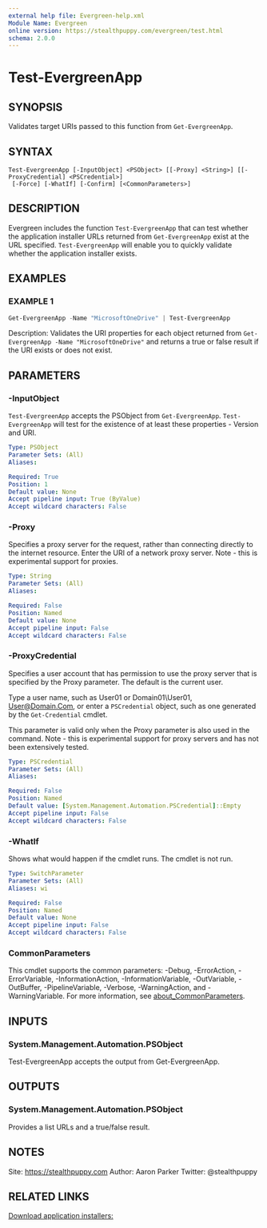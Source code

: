 ```yaml
---
external help file: Evergreen-help.xml
Module Name: Evergreen
online version: https://stealthpuppy.com/evergreen/test.html
schema: 2.0.0
---
```


# Test-EvergreenApp

## SYNOPSIS

Validates target URIs passed to this function from `Get-EvergreenApp`.

## SYNTAX

```
Test-EvergreenApp [-InputObject] <PSObject> [[-Proxy] <String>] [[-ProxyCredential] <PSCredential>]
 [-Force] [-WhatIf] [-Confirm] [<CommonParameters>]
```

## DESCRIPTION

Evergreen includes the function `Test-EvergreenApp` that can test whether the application installer URLs returned from `Get-EvergreenApp` exist at the URL specified. `Test-EvergreenApp` will enable you to quickly validate whether the application installer exists.

## EXAMPLES

### EXAMPLE 1

```powershell
Get-EvergreenApp -Name "MicrosoftOneDrive" | Test-EvergreenApp
```

Description:
Validates the URI properties for each object returned from `Get-EvergreenApp -Name "MicrosoftOneDrive"` and returns a true or false result if the URI exists or does not exist.

## PARAMETERS

### -InputObject

`Test-EvergreenApp` accepts the PSObject from `Get-EvergreenApp`. `Test-EvergreenApp` will test for the existence of at least these properties - Version and URI.

```yaml
Type: PSObject
Parameter Sets: (All)
Aliases:

Required: True
Position: 1
Default value: None
Accept pipeline input: True (ByValue)
Accept wildcard characters: False
```

### -Proxy

Specifies a proxy server for the request, rather than connecting directly to the internet resource. Enter the URI of a network proxy server. Note - this is experimental support for proxies.

```yaml
Type: String
Parameter Sets: (All)
Aliases:

Required: False
Position: Named
Default value: None
Accept pipeline input: False
Accept wildcard characters: False
```

### -ProxyCredential

Specifies a user account that has permission to use the proxy server that is specified by the Proxy parameter. The default is the current user.

Type a user name, such as User01 or Domain01\User01, User@Domain.Com, or enter a `PSCredential` object, such as one generated by the `Get-Credential` cmdlet.

This parameter is valid only when the Proxy parameter is also used in the command. Note - this is experimental support for proxy servers and has not been extensively tested.

```yaml
Type: PSCredential
Parameter Sets: (All)
Aliases:

Required: False
Position: Named
Default value: [System.Management.Automation.PSCredential]::Empty
Accept pipeline input: False
Accept wildcard characters: False
```

### -WhatIf

Shows what would happen if the cmdlet runs.
The cmdlet is not run.

```yaml
Type: SwitchParameter
Parameter Sets: (All)
Aliases: wi

Required: False
Position: Named
Default value: None
Accept pipeline input: False
Accept wildcard characters: False
```

### CommonParameters

This cmdlet supports the common parameters: -Debug, -ErrorAction, -ErrorVariable, -InformationAction, -InformationVariable, -OutVariable, -OutBuffer, -PipelineVariable, -Verbose, -WarningAction, and -WarningVariable. For more information, see [about_CommonParameters](https://go.microsoft.com/fwlink/?LinkID=113216).

## INPUTS

### System.Management.Automation.PSObject

Test-EvergreenApp accepts the output from Get-EvergreenApp.

## OUTPUTS

### System.Management.Automation.PSObject

Provides a list URLs and a true/false result.

## NOTES

Site: https://stealthpuppy.com
Author: Aaron Parker
Twitter: @stealthpuppy

## RELATED LINKS

[Download application installers:](https://stealthpuppy.com/evergreen/test.html)
